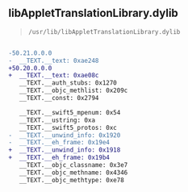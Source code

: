 ## libAppletTranslationLibrary.dylib

> `/usr/lib/libAppletTranslationLibrary.dylib`

```diff

-50.21.0.0.0
-  __TEXT.__text: 0xae248
+50.20.0.0.0
+  __TEXT.__text: 0xae08c
   __TEXT.__auth_stubs: 0x1270
   __TEXT.__objc_methlist: 0x209c
   __TEXT.__const: 0x2794

   __TEXT.__swift5_mpenum: 0x54
   __TEXT.__ustring: 0xa
   __TEXT.__swift5_protos: 0xc
-  __TEXT.__unwind_info: 0x1920
-  __TEXT.__eh_frame: 0x19e4
+  __TEXT.__unwind_info: 0x1918
+  __TEXT.__eh_frame: 0x19b4
   __TEXT.__objc_classname: 0x3e7
   __TEXT.__objc_methname: 0x4346
   __TEXT.__objc_methtype: 0xe78

```
